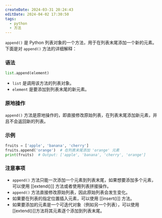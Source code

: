 ```yaml
---
createDate: 2024-03-31 20:24:43
editDate: 2024-04-02 17:30:50
tags:
  - python
  - 方法
---
```

`append()` 是 Python 列表对象的一个方法，用于在列表末尾添加一个新的元素。下面是对 `append()` 方法的详细解释：

### 语法
```python
list.append(element)
```

- `list` 是调用该方法的列表对象。
- `element` 是要添加到列表末尾的新元素。

### 原地操作
`append()` 方法是原地操作的，即直接修改原始列表，在列表末尾添加新元素，并且不会返回新的列表。

### 示例
```python
fruits = ['apple', 'banana', 'cherry']
fruits.append('orange')  # 在列表末尾添加 'orange' 元素
print(fruits)  # Output: ['apple', 'banana', 'cherry', 'orange']
```

### 注意事项
- `append()` 方法只能一次添加一个元素到列表末尾，如果想要添加多个元素，可以使用 [[extend()]] 方法或者使用列表拼接操作。
- `append()` 方法直接修改原始列表，因此原始列表会发生变化。
- 如果要在列表的指定位置插入元素，可以使用 [[insert()]] 方法。
- 如果要添加的元素是一个可迭代对象（例如另一个列表），可以使用 [[extend()]]方法将其元素逐个添加到列表末尾。